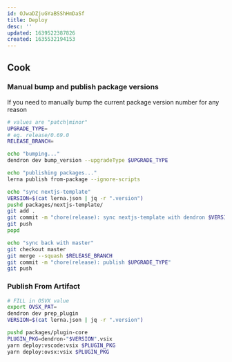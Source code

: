 ```yaml
---
id: OJwaDZjuGYaBSShHmDaSf
title: Deploy
desc: ''
updated: 1639522387826
created: 1635532194153
---
```


## Cook


### Manual bump and publish package versions

If you need to manually bump the current package version number for any reason

```sh
# values are "patch|minor"
UPGRADE_TYPE=
# eg. release/0.69.0
RELEASE_BRANCH= 

echo "bumping..."
dendron dev bump_version --upgradeType $UPGRADE_TYPE

echo "publishing packages..."
lerna publish from-package --ignore-scripts

echo "sync nextjs-template"
VERSION=$(cat lerna.json | jq -r ".version")
pushd packages/nextjs-template/
git add .
git commit -m "chore(release): sync nextjs-template with dendron $VERSION"
git push
popd

echo "sync back with master"
git checkout master
git merge --squash $RELEASE_BRANCH
git commit -m "chore(release): publish $UPGRADE_TYPE"
git push
```

### Publish From Artifact

```sh
# FILL in OSVX value
export OVSX_PAT=
dendron dev prep_plugin
VERSION=$(cat lerna.json | jq -r ".version")

pushd packages/plugin-core
PLUGIN_PKG=dendron-"$VERSION".vsix
yarn deploy:vscode:vsix $PLUGIN_PKG
yarn deploy:ovsx:vsix $PLUGIN_PKG
```

